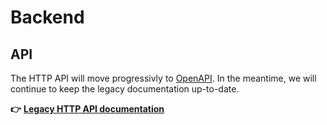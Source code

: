 # Backend

## API

The HTTP API will move progressivly to [OpenAPI](https://www.openapis.org/). In the meantime, we will continue to keep the legacy documentation up-to-date.

**👉** [**Legacy HTTP API documentation**](https://github.com/ICIJ/datashare/wiki/Backend-%E2%80%BA-API)
